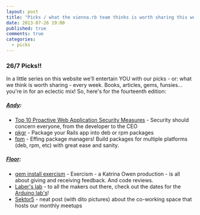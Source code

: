 ```yaml
---
layout: post
title: "Picks / what the vienna.rb team thinks is worth sharing this week"
date: 2013-07-26 19:00
published: true
comments: true
categories:
  - picks
---
```


### 26/7 Picks!!

In a little series on this website we'll entertain YOU with our picks - or: what we think is worth sharing - every week.
Books, articles, gems, funsies... you're in for an eclectic mix! So, here's for the fourteenth edition:

##### [Andy][1]:
  - [Top 10 Proactive Web Application Security Measures][2] - Security should concern everyone, from the developer to the CEO
  - [pkgr][3] - Package your Rails app into deb or rpm packages
  - [fpm][4] - Effing package managers! Build packages for multiple platforms (deb, rpm, etc) with great ease and sanity.

##### [Floor][9]:
  - [gem install exercism][10] - Exercism - a Katrina Owen production - is all about giving and receiving feedback. And code reviews.
  - [Laber's lab][11] - to all the makers out there, check out the dates for the [Arduino lab's][13]!
  - [Sektor5][12] - neat post (with dito pictures) about the co-working space that hosts our monthly meetups

[1]: http://www.twitter.com/pxlpnk
[2]: https://blog.whitehatsec.com/top-10-proactive-web-application-security-measures/
[3]: http://crohr.me/pkgr/
[4]: https://github.com/jordansissel/fpm
[5]: http://www.twitter.com/tony_xpro
[9]: http://www.twitter.com/floordrees
[10]: http://exercism.io
[11]: http://laberslab.com/
[12]: http://www.karriere.at/blog/co-working-sektor-5.html
[13]: http://events.laberslab.com/
